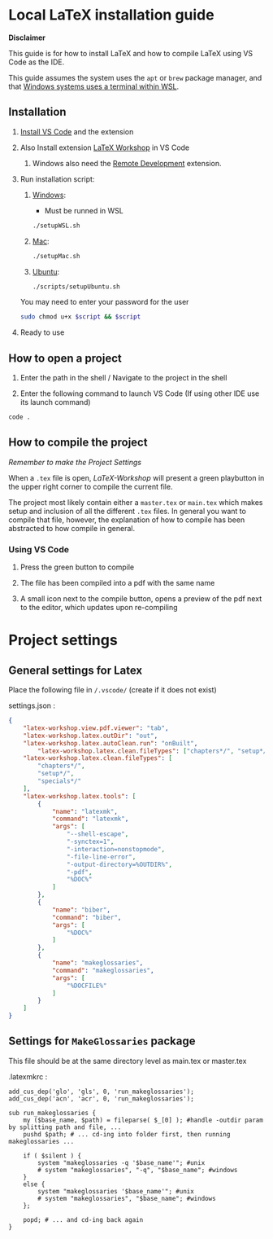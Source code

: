 # Local LaTeX installation guide

**Disclaimer**

This guide is for how to install LaTeX and how to compile LaTeX using VS Code as the IDE.

This guide assumes the system uses the ``apt`` or ``brew`` package manager, and that [Windows systems uses a terminal within WSL](https://learn.microsoft.com/en-us/windows/wsl/install).

## Installation

1. [Install VS Code](https://code.visualstudio.com/) and the extension 

2. Also Install extension [LaTeX Workshop](https://marketplace.visualstudio.com/items?itemName=James-Yu.LaTeX-workshop) in VS Code

    1. Windows also need the [Remote Development](https://marketplace.visualstudio.com/items?itemName=ms-vscode-remote.vscode-remote-extensionpack) extension.

3. Run installation script:

    1. [Windows](./scripts/setupWSL.sh):

        - Must be runned in WSL
    
        ```bash
        ./setupWSL.sh
        ```

    2. [Mac](./scripts/setupMac.sh):
    
        ```bash
        ./setupMac.sh
        ```

    3. [Ubuntu](./scripts/setupUbuntu.sh): 
    
        ```bash
        ./scripts/setupUbuntu.sh
        ```

    You may need to enter your password for the user

    ```bash
    sudo chmod u+x $script && $script
    ```

4. Ready to use

## How to open a project

1. Enter the path in the shell / Navigate to the project in the shell

2. Enter the following command to launch VS Code (If using other IDE use its launch command)

```bash
code .
```

## How to compile the project

*Remember to make the Project Settings*

When a ``.tex`` file is open, *LaTeX-Workshop* will present a green playbutton in the upper right corner to compile the current file.

The project most likely contain either a ``master.tex`` or ``main.tex`` which makes setup and inclusion of all the different ``.tex`` files. 
In general you want to compile that file, however, the explanation of how to compile has been abstracted to how compile in general.

### Using VS Code

1. Press the green button to compile

2. The file has been compiled into a pdf with the same name

3. A small icon next to the compile button, opens a preview of the pdf next to the editor, which updates upon re-compiling

<!-- ### Using commandline -->

# Project settings

## General settings for Latex

Place the following file in ``/.vscode/`` (create if it does not exist)

settings.json :

```json
{
    "latex-workshop.view.pdf.viewer": "tab",
    "latex-workshop.latex.outDir": "out",
    "latex-workshop.latex.autoClean.run": "onBuilt",
        "latex-workshop.latex.clean.fileTypes": ["chapters*/", "setup*/", "specials*/"],
    "latex-workshop.latex.clean.fileTypes": [
        "chapters*/",
        "setup*/",
        "specials*/"
    ],
    "latex-workshop.latex.tools": [
        {
            "name": "latexmk",
            "command": "latexmk",
            "args": [
                "--shell-escape",
                "-synctex=1",
                "-interaction=nonstopmode",
                "-file-line-error",
                "-output-directory=%OUTDIR%",
                "-pdf",
                "%DOC%"
            ]
        },
        {
            "name": "biber",
            "command": "biber",
            "args": [
                "%DOC%"
            ]
        },
        {
            "name": "makeglossaries",
            "command": "makeglossaries",
            "args": [
                "%DOCFILE%"
            ]
        }
    ]
}
```


## Settings for ``MakeGlossaries`` package

This file should be at the same directory level as main.tex or master.tex

.latexmkrc :

```
add_cus_dep('glo', 'gls', 0, 'run_makeglossaries');
add_cus_dep('acn', 'acr', 0, 'run_makeglossaries');

sub run_makeglossaries {
    my ($base_name, $path) = fileparse( $_[0] ); #handle -outdir param by splitting path and file, ...
    pushd $path; # ... cd-ing into folder first, then running makeglossaries ...

    if ( $silent ) {
        system "makeglossaries -q '$base_name'"; #unix
        # system "makeglossaries", "-q", "$base_name"; #windows
    }
    else {
        system "makeglossaries '$base_name'"; #unix
        # system "makeglossaries", "$base_name"; #windows
    };

    popd; # ... and cd-ing back again
}
```
